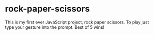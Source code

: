 # rock-paper-scissors

This is my first ever JavaScript project, rock paper scissors. To play just type your gesture into the prompt. Best of 5 wins!
